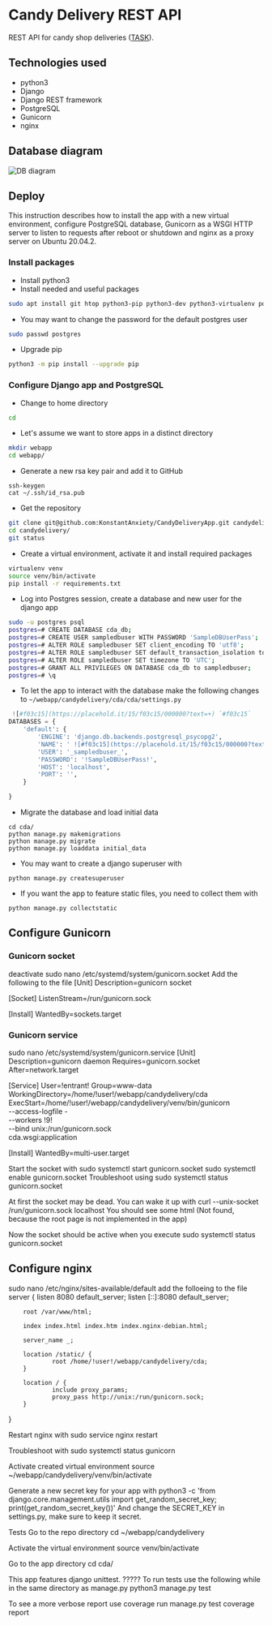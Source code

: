 # Candy Delivery REST API
REST API for candy shop deliveries ([TASK](https://disk.yandex.ru/d/TbWKTZbnOST80Q?w=1)).

## Technologies used
* python3
* Django
* Django REST framework
* PostgreSQL
* Gunicorn
* nginx

## Database diagram

![DB diagram](https://user-images.githubusercontent.com/58992437/112771820-63af5200-9036-11eb-948a-b559679def60.png)

## Deploy
This instruction describes how to install the app with a new virtual environment, configure PostgreSQL database, Gunicorn as a WSGI HTTP server to listen to requests after reboot or shutdown and nginx as a proxy server on Ubuntu 20.04.2.

### Install packages
* Install python3
* Install needed and useful packages
```sh
sudo apt install git htop python3-pip python3-dev python3-virtualenv postgresql postgresql-contrib libpq-dev nginx curl
```
* You may want to change the password for the default postgres user
```sh
sudo passwd postgres
```
* Upgrade pip
```sh
python3 -m pip install --upgrade pip
```

### Configure Django app and PostgreSQL
* Change to home directory
```sh
cd
```
* Let's assume we want to store apps in a distinct directory
```sh
mkdir webapp
cd webapp/
```
* Generate a new rsa key pair and add it to GitHub
```console
ssh-keygen
cat ~/.ssh/id_rsa.pub
```
* Get the repository
```sh
git clone git@github.com:KonstantAnxiety/CandyDeliveryApp.git candydelivery
cd candydelivery/
git status
```
* Create a virtual environment, activate it and install required packages
```sh
virtualenv venv
source venv/bin/activate
pip install -r requirements.txt
```
* Log into Postgres session, create a database and new user for the django app
```sh
sudo -u postgres psql
postgres=# CREATE DATABASE cda_db;
postgres=# CREATE USER sampledbuser WITH PASSWORD 'SampleDBUserPass';
postgres=# ALTER ROLE sampledbuser SET client_encoding TO 'utf8';
postgres=# ALTER ROLE sampledbuser SET default_transaction_isolation to 'read committed';
postgres=# ALTER ROLE sampledbuser SET timezone TO 'UTC';
postgres=# GRANT ALL PRIVILEGES ON DATABASE cda_db to sampledbuser;
postgres=# \q
```
* To let the app to interact with the database make the following changes to ```~/webapp/candydelivery/cda/cda/settings.py```
```python
 ![#f03c15](https://placehold.it/15/f03c15/000000?text=+) `#f03c15`
DATABASES = {
    'default': {
        'ENGINE': 'django.db.backends.postgresql_psycopg2',
        'NAME': ' ![#f03c15](https://placehold.it/15/f03c15/000000?text=+) `#f03c15`cda_db',
        'USER': '_sampledbuser_',
        'PASSWORD': '!SampleDBUserPass!',
        'HOST': 'localhost',
        'PORT': '',
    }

}
```
* Migrate the database and load initial data
```console
cd cda/
python manage.py makemigrations
python manage.py migrate
python manage.py loaddata initial_data
```
* You may want to create a django superuser with
```console
python manage.py createsuperuser
```
* If you want the app to feature static files, you need to collect them with
```console
python manage.py collectstatic
```

## Configure Gunicorn
### Gunicorn socket
deactivate
sudo nano /etc/systemd/system/gunicorn.socket
Add the following to the file
[Unit]
Description=gunicorn socket

[Socket]
ListenStream=/run/gunicorn.sock

[Install]
WantedBy=sockets.target


### Gunicorn service
sudo nano /etc/systemd/system/gunicorn.service
[Unit]
Description=gunicorn daemon
Requires=gunicorn.socket
After=network.target

[Service]
User=!entrant!
Group=www-data
WorkingDirectory=/home/!user!/webapp/candydelivery/cda
ExecStart=/home/!user!/webapp/candydelivery/venv/bin/gunicorn \
          --access-logfile - \
          --workers !9! \
          --bind unix:/run/gunicorn.sock \
          cda.wsgi:application

[Install]
WantedBy=multi-user.target

Start the socket with
sudo systemctl start gunicorn.socket
sudo systemctl enable gunicorn.socket
Troubleshoot using
sudo systemctl status gunicorn.socket

At first the socket may be dead. You can wake it up with
curl --unix-socket /run/gunicorn.sock localhost
You should see some html (Not found, because the root page is not implemented in the app)

Now the socket should be active when you execute
sudo systemctl status gunicorn.socket



## Configure nginx
sudo nano /etc/nginx/sites-available/default
add the folloeing to the file
server {
        listen 8080 default_server;
        listen [::]:8080 default_server;

        root /var/www/html;

        index index.html index.htm index.nginx-debian.html;

        server_name _;

        location /static/ {
                root /home/!user!/webapp/candydelivery/cda;
        }

        location / {
                include proxy_params;
                proxy_pass http://unix:/run/gunicorn.sock;
        }
}

Restart nginx with
sudo service nginx restart

Troubleshoot with
sudo systemctl status gunicorn




Activate created virtual environment
source ~/webapp/candydelivery/venv/bin/activate

Generate a new secret key for your app with
python3 -c 'from django.core.management.utils import get_random_secret_key; print(get_random_secret_key())'
And change the SECRET_KEY in settings.py, make sure to keep it secret.





Tests
Go to the repo directory
cd ~/webapp/candydelivery

Activate the virtual environment
source venv/bin/activate

Go to the app directory
cd cda/

This app features django unittest. ?????
To run tests use the following while in the same directory as manage.py
python3 manage.py test

To see a more verbose report use
coverage run manage.py test
coverage report
